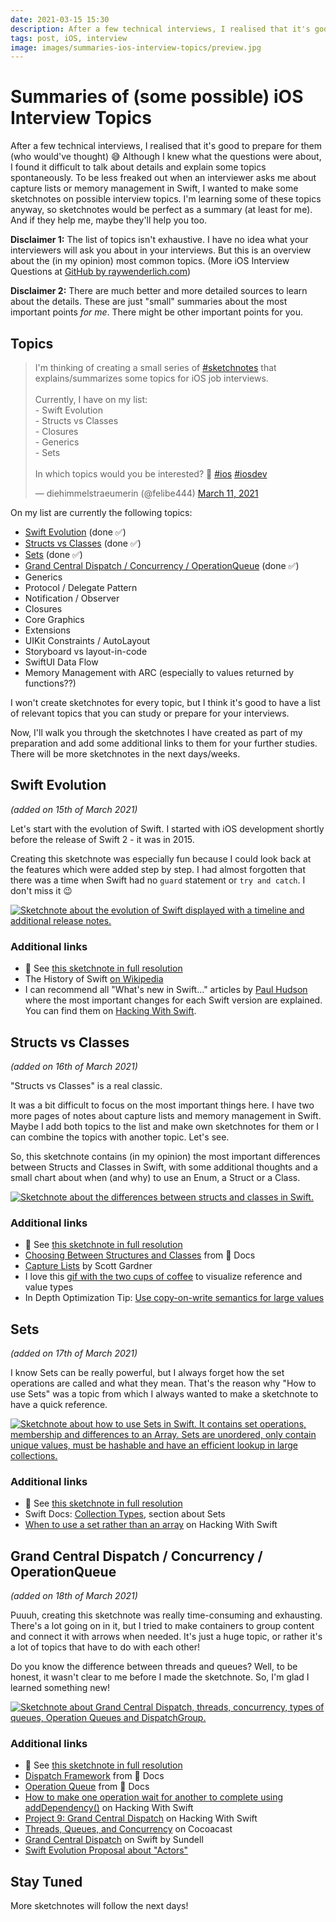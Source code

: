 ```yaml
---
date: 2021-03-15 15:30
description: After a few technical interviews, I realised that it's good to prepare for them (who would've thought) 😅 Although I knew what the questions were about, I found it difficult to talk about details and explain some topics spontaneously. To be less freaked out when an interviewer asks me about capture lists or memory management in Swift, I wanted to make some sketchnotes on possible interview topics. I'm learning some of these topics anyway, so sketchnotes would be perfect as a summary (at least for me). And if they help me, maybe they'll help you too.
tags: post, iOS, interview
image: images/summaries-ios-interview-topics/preview.jpg
---
```


# Summaries of (some possible) iOS Interview Topics

After a few technical interviews, I realised that it's good to prepare for them (who would've thought) 😅 Although I knew what the questions were about, I found it difficult to talk about details and explain some topics spontaneously. To be less freaked out when an interviewer asks me about capture lists or memory management in Swift, I wanted to make some sketchnotes on possible interview topics. I'm learning some of these topics anyway, so sketchnotes would be perfect as a summary (at least for me). And if they help me, maybe they'll help you too.

**Disclaimer 1:** The list of topics isn't exhaustive. I have no idea what your interviewers will ask you about in your interviews. But this is an overview about the (in my opinion) most common topics. (More iOS Interview Questions at [GitHub by raywenderlich.com](https://github.com/raywenderlich/ios-interview/tree/master/iOS%20Specific%20Questions))

**Disclaimer 2:** There are much better and more detailed sources to learn about the details. These are just "small" summaries about the most important points _for me_. There might be other important points for you.

## Topics

<blockquote class="twitter-tweet"><p lang="en" dir="ltr">I&#39;m thinking of creating a small series of <a href="https://twitter.com/hashtag/sketchnotes?src=hash&amp;ref_src=twsrc%5Etfw">#sketchnotes</a> that explains/summarizes some topics for iOS job interviews. <br><br>Currently, I have on my list:<br>- Swift Evolution<br>- Structs vs Classes<br>- Closures<br>- Generics<br>- Sets<br><br>In which topics would you be interested? 🤔 <a href="https://twitter.com/hashtag/ios?src=hash&amp;ref_src=twsrc%5Etfw">#ios</a> <a href="https://twitter.com/hashtag/iosdev?src=hash&amp;ref_src=twsrc%5Etfw">#iosdev</a></p>&mdash; diehimmelstraeumerin (@felibe444) <a href="https://twitter.com/felibe444/status/1369972198685949954?ref_src=twsrc%5Etfw">March 11, 2021</a></blockquote> <script async src="https://platform.twitter.com/widgets.js" charset="utf-8"></script>

On my list are currently the following topics: 

- [Swift Evolution](#swift-evolution) (done ✅)
- [Structs vs Classes](#structs-vs-classes) (done ✅)
- [Sets](#sets) (done ✅)
- [Grand Central Dispatch / Concurrency / OperationQueue](#gcd) (done ✅)
- Generics
- Protocol / Delegate Pattern
- Notification / Observer
- Closures
- Core Graphics
- Extensions
- UIKit Constraints / AutoLayout
- Storyboard vs layout-in-code
- SwiftUI Data Flow
- Memory Management with ARC (especially to values returned by functions??)

I won't create sketchnotes for every topic, but I think it's good to have a list of relevant topics that you can study or prepare for your interviews.

Now, I'll walk you through the sketchnotes I have created as part of my preparation and add some additional links to them for your further studies. There will be more sketchnotes in the next days/weeks. 

<h2 id="swift-evolution">Swift Evolution</h2>

_(added on 15th of March 2021)_

Let's start with the evolution of Swift. I started with iOS development shortly before the release of Swift 2 - it was in 2015.

Creating this sketchnote was especially fun because I could look back at the features which were added step by step. I had almost forgotten that there was a time when Swift had no `guard` statement or `try and catch`. I don't miss it 😉

<a href="../../images/summaries-ios-interview-topics/swift-evolution.jpg" target="_blank">
    <img src="../../images/summaries-ios-interview-topics/swift-evolution-medium.jpg" alt="Sketchnote about the evolution of Swift displayed with a timeline and additional release notes." />
</a>

### Additional links

- 🔎 See [this sketchnote in full resolution](https://fbernutz.github.io/images/summaries-ios-interview-topics/swift-evolution.jpg)
- The History of Swift [on Wikipedia][wikipedia]
- I can recommend all "What's new in Swift..." articles by [Paul Hudson](https://twitter.com/twostraws) where the most important changes for each Swift version are explained. You can find them on [Hacking With Swift](www.hackingwithswift.com).

<h2 id="structs-vs-classes">Structs vs Classes</h2>

_(added on 16th of March 2021)_

"Structs vs Classes" is a real classic. 

It was a bit difficult to focus on the most important things here. I have two more pages of notes about capture lists and memory management in Swift. Maybe I add both topics to the list and make own sketchnotes for them or I can combine the topics with another topic. Let's see. 

So, this sketchnote contains (in my opinion) the most important differences between Structs and Classes in Swift, with some additional thoughts and a small chart about when (and why) to use an Enum, a Struct or a Class.

<a href="../../images/summaries-ios-interview-topics/structs-vs-classes.jpg" target="_blank">
    <img src="../../images/summaries-ios-interview-topics/structs-vs-classes-medium.jpg" alt="Sketchnote about the differences between structs and classes in Swift." />
</a>

### Additional links

- 🔎 See [this sketchnote in full resolution](https://fbernutz.github.io/images/summaries-ios-interview-topics/structs-vs-classes.jpg)
- [Choosing Between Structures and Classes](https://developer.apple.com/documentation/swift/choosing_between_structures_and_classes) from  Docs
- [Capture Lists](https://scotteg.github.io/capture-lists) by Scott Gardner
- I love this [gif with the two cups of coffee](https://twitter.com/suksr/status/738130336270422017) to visualize reference and value types
- In Depth Optimization Tip: [Use copy-on-write semantics for large values](https://github.com/apple/swift/blob/main/docs/OptimizationTips.rst#advice-use-copy-on-write-semantics-for-large-values)

<h2 id="sets">Sets</h2>

_(added on 17th of March 2021)_

I know Sets can be really powerful, but I always forget how the set operations are called and what they mean. That's the reason why "How to use Sets" was a topic from which I always wanted to make a sketchnote to have a quick reference.

<a href="../../images/summaries-ios-interview-topics/sets.jpg" target="_blank">
    <img src="../../images/summaries-ios-interview-topics/sets-medium.jpg" alt="Sketchnote about how to use Sets in Swift. It contains set operations, membership and differences to an Array. Sets are unordered, only contain unique values, must be hashable and have an efficient lookup in large collections." />
</a>

### Additional links

- 🔎 See [this sketchnote in full resolution](https://fbernutz.github.io/images/summaries-ios-interview-topics/sets.jpg)
- Swift Docs: [Collection Types](https://docs.swift.org/swift-book/LanguageGuide/CollectionTypes.html), section about Sets
- [When to use a set rather than an array](https://www.hackingwithswift.com/example-code/language/when-to-use-a-set-rather-than-an-array) on Hacking With Swift

<h2 id="gcd">Grand Central Dispatch / Concurrency / OperationQueue</h2>

_(added on 18th of March 2021)_

Puuuh, creating this sketchnote was really time-consuming and exhausting. There's a lot going on in it, but I tried to make containers to group content and connect it with arrows when needed. It's just a huge topic, or rather it's a lot of topics that have to do with each other! 

Do you know the difference between threads and queues? Well, to be honest, it wasn't clear to me before I made the sketchnote. So, I'm glad I learned something new!

<a href="../../images/summaries-ios-interview-topics/gcd.jpg" target="_blank">
    <img src="../../images/summaries-ios-interview-topics/gcd-medium.jpg" alt="Sketchnote about Grand Central Dispatch, threads, concurrency, types of queues, Operation Queues and DispatchGroup." />
</a>

### Additional links

- 🔎 See [this sketchnote in full resolution](https://fbernutz.github.io/images/summaries-ios-interview-topics/gcd.jpg)
- [Dispatch Framework](https://developer.apple.com/documentation/dispatch) from  Docs
- [Operation Queue](https://developer.apple.com/documentation/foundation/operationqueue) from  Docs
- [How to make one operation wait for another to complete using addDependency()](https://www.hackingwithswift.com/example-code/system/how-to-make-one-operation-wait-for-another-to-complete-using-adddependency) on Hacking With Swift
- [Project 9: Grand Central Dispatch](https://www.hackingwithswift.com/read/9/overview) on Hacking With Swift
- [Threads, Queues, and Concurrency](https://cocoacasts.com/swift-and-cocoa-fundamentals-threads-queues-and-concurrency) on Cocoacast
- [Grand Central Dispatch](https://www.swiftbysundell.com/basics/grand-central-dispatch/) on Swift by Sundell
- [Swift Evolution Proposal about "Actors"](https://github.com/apple/swift-evolution/blob/main/proposals/0306-actors.md)

## Stay Tuned

More sketchnotes will follow the next days!

[wikipedia]: https://en.wikipedia.org/wiki/Swift_(programming_language)#History
